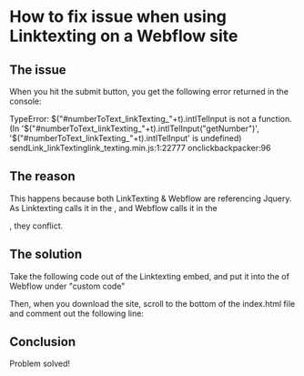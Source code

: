# How to fix issue when using Linktexting on a Webflow site

## The issue
When you hit the submit button, you get the following error returned in the console:

TypeError: $("#numberToText_linkTexting_"+t).intlTelInput is not a function. (In '$("#numberToText_linkTexting_"+t).intlTelInput("getNumber")', '$("#numberToText_linkTexting_"+t).intlTelInput' is undefined)
sendLink_linkTextinglink_texting.min.js:1:22777
onclickbackpacker:96

## The reason
This happens because both LinkTexting & Webflow are referencing Jquery. As Linktexting calls it in the <head>, and Webflow calls it in the <footer>, they conflict.

## The solution
Take the following code out of the Linktexting embed, and put it into the <head> of Webflow under "custom code"

<!-- Linktexting -->
<script src="http://ajax.googleapis.com/ajax/libs/jquery/1.9.1/jquery.min.js"></script>
<link rel="stylesheet" href="http://d3q6uu7asevdsg.cloudfront.net/1.3/css/link_texting.min.css">

Then, when you download the site, scroll to the bottom of the index.html file and comment out the following line:

<script type="text/javascript" src="https://ajax.googleapis.com/ajax/libs/jquery/1.11.1/jquery.min.js"></script>

## Conclusion
Problem solved!
